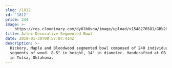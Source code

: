 ```yaml
---
slug: /1812
id: '1812'
price: 244
image: >-
    https://res.cloudinary.com/dy6lb8vna/image/upload/v1548276581/GB%20Bowlworks%20Gallery/DSC_2916a.jpg
title: Aztec Decorative Segmented Bowl
date: 2019-01-30T00:57:07.414Z
description: >-
  Hickory, Maple and Bloodwood segmented bowl composed of 240 individual
  segments of wood. 8.5" in height, 14" in diameter. Handcrafted at GB Bowlworks
  in Tulsa, Oklahoma.
---
```


